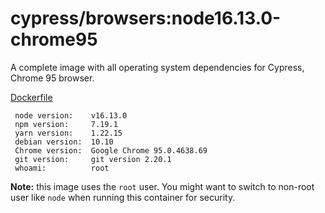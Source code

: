 # cypress/browsers:node16.13.0-chrome95

A complete image with all operating system dependencies for Cypress, Chrome
95 browser.

[Dockerfile](Dockerfile)

```text
 node version:    v16.13.0
 npm version:     7.19.1
 yarn version:    1.22.15
 debian version:  10.10
 Chrome version:  Google Chrome 95.0.4638.69
 git version:     git version 2.20.1 
 whoami:          root 
```

**Note:** this image uses the `root` user. You might want to switch to non-root
user like `node` when running this container for security.
